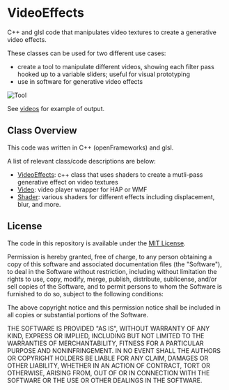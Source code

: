 # VideoEffects

C++ and glsl code that manipulates video textures to create a generative video effects. 

These classes can be used for two different use cases: 
* create a tool to manipulate different videos, showing each filter pass hooked up to a variable sliders; useful for visual prototyping
* use in software for generative video effects

![Tool](https://github.com/nicoleyimessier/VideoEffects/blob/master/documentation/imgs/tools.png)

See [videos](https://github.com/nicoleyimessier/VideoEffects/tree/master/documentation/vids) for example of output. 

## Class Overview

This code was written in C++ (openFrameworks) and glsl. 

A list of relevant class/code descriptions are below: 
* [VideoEffects](https://github.com/nicoleyimessier/VideoEffects/tree/master/src/VideoEffects): c++ class that uses shaders to create a mutli-pass generative effect on video textures 
* [Video](https://github.com/nicoleyimessier/VideoEffects/tree/master/src/Video): video player wrapper for HAP or WMF 
* [Shader](https://github.com/nicoleyimessier/VideoEffects/tree/master/src/shaders): various shaders for different effects including displacement, blur, and more. 


## License 

The code in this repository is available under the [MIT License](https://en.wikipedia.org/wiki/MIT_License).

Permission is hereby granted, free of charge, to any person obtaining a copy of this software and associated documentation files (the "Software"), to deal in the Software without restriction, including without limitation the rights to use, copy, modify, merge, publish, distribute, sublicense, and/or sell copies of the Software, and to permit persons to whom the Software is furnished to do so, subject to the following conditions:

The above copyright notice and this permission notice shall be included in all copies or substantial portions of the Software.

THE SOFTWARE IS PROVIDED "AS IS", WITHOUT WARRANTY OF ANY KIND, EXPRESS OR IMPLIED, INCLUDING BUT NOT LIMITED TO THE WARRANTIES OF MERCHANTABILITY, FITNESS FOR A PARTICULAR PURPOSE AND NONINFRINGEMENT. IN NO EVENT SHALL THE AUTHORS OR COPYRIGHT HOLDERS BE LIABLE FOR ANY CLAIM, DAMAGES OR OTHER LIABILITY, WHETHER IN AN ACTION OF CONTRACT, TORT OR OTHERWISE, ARISING FROM, OUT OF OR IN CONNECTION WITH THE SOFTWARE OR THE USE OR OTHER DEALINGS IN THE SOFTWARE.
